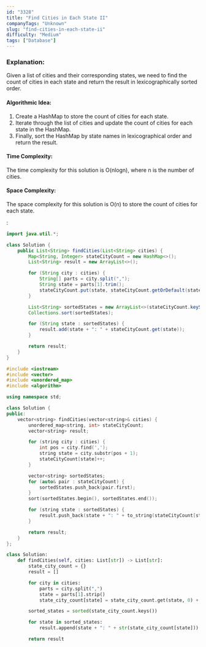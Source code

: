 ```yaml
---
id: "3328"
title: "Find Cities in Each State II"
companyTags: "Unknown"
slug: "find-cities-in-each-state-ii"
difficulty: "Medium"
tags: ["Database"]
---
```


### Explanation:
Given a list of cities and their corresponding states, we need to find the count of cities in each state and return the result in lexicographically sorted order.

#### Algorithmic Idea:
1. Create a HashMap to store the count of cities for each state.
2. Iterate through the list of cities and update the count of cities for each state in the HashMap.
3. Finally, sort the HashMap by state names in lexicographical order and return the result.

#### Time Complexity:
The time complexity for this solution is O(nlogn), where n is the number of cities.

#### Space Complexity:
The space complexity for this solution is O(n) to store the count of cities for each state.

:

```java
import java.util.*;

class Solution {
    public List<String> findCities(List<String> cities) {
        Map<String, Integer> stateCityCount = new HashMap<>();
        List<String> result = new ArrayList<>();

        for (String city : cities) {
            String[] parts = city.split(",");
            String state = parts[1].trim();
            stateCityCount.put(state, stateCityCount.getOrDefault(state, 0) + 1);
        }

        List<String> sortedStates = new ArrayList<>(stateCityCount.keySet());
        Collections.sort(sortedStates);

        for (String state : sortedStates) {
            result.add(state + ": " + stateCityCount.get(state));
        }

        return result;
    }
}
```

```cpp
#include <iostream>
#include <vector>
#include <unordered_map>
#include <algorithm>

using namespace std;

class Solution {
public:
    vector<string> findCities(vector<string>& cities) {
        unordered_map<string, int> stateCityCount;
        vector<string> result;

        for (string city : cities) {
            int pos = city.find(',');
            string state = city.substr(pos + 1);
            stateCityCount[state]++;
        }

        vector<string> sortedStates;
        for (auto& pair : stateCityCount) {
            sortedStates.push_back(pair.first);
        }
        sort(sortedStates.begin(), sortedStates.end());

        for (string state : sortedStates) {
            result.push_back(state + ": " + to_string(stateCityCount[state]));
        }

        return result;
    }
};
```

```python
class Solution:
    def findCities(self, cities: List[str]) -> List[str]:
        state_city_count = {}
        result = []

        for city in cities:
            parts = city.split(",")
            state = parts[1].strip()
            state_city_count[state] = state_city_count.get(state, 0) + 1

        sorted_states = sorted(state_city_count.keys())

        for state in sorted_states:
            result.append(state + ": " + str(state_city_count[state]))

        return result
```